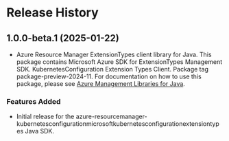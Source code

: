 # Release History

## 1.0.0-beta.1 (2025-01-22)

- Azure Resource Manager ExtensionTypes client library for Java. This package contains Microsoft Azure SDK for ExtensionTypes Management SDK. KubernetesConfiguration Extension Types Client. Package tag package-preview-2024-11. For documentation on how to use this package, please see [Azure Management Libraries for Java](https://aka.ms/azsdk/java/mgmt).
### Features Added

- Initial release for the azure-resourcemanager-kubernetesconfigurationmicrosoftkubernetesconfigurationextensiontypes Java SDK.
